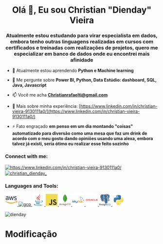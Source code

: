 <h1 align="center">Olá 👋, Eu sou Christian "Dienday" Vieira</h1>
<h3 align="center">Atualmente estou estudando para virar especialista em dados, embora tenho outras linguagens realizadas em cursos com certificados e treinadas com realizações de projetos, quero me especializar em banco de dados onde eu encontrei mais afinidade</h3>

- 🌱 Atualmente estou aprendendo **Python e Machine learning**

- 💬 Me pergunte sobre **Power BI, Python, Data Estúdio: dashboard, SQL, Java, Javascript**

- 📫 Você me acha **Christianrafaelti@gmail.com**

- 📄 Mais sobre minha experiência: [https://www.linkedin.com/in/chrístian-vieira-9130111a0/](https://www.linkedin.com/in/chrístian-vieira-9130111a0/)

- ⚡ Fato engraçado **em penso em um dia montando "coisas" automatizado para diversão como uma mesa que faz um drink de acordo com o meu gosto dando opiniões usando uma alexa, embora talvez já existi, seria ótimo eu realizar esse feito sozinho**

<h3 align="left">Connect with me:</h3>
<p align="left">
<a href="https://linkedin.com/in/https://www.linkedin.com/in/chrístian-vieira-9130111a0/" target="blank"><img align="center" src="https://raw.githubusercontent.com/rahuldkjain/github-profile-readme-generator/master/src/images/icons/Social/linked-in-alt.svg" alt="https://www.linkedin.com/in/chrístian-vieira-9130111a0/" height="30" width="40" /></a>
<a href="https://instagram.com/christian_dienday_" target="blank"><img align="center" src="https://raw.githubusercontent.com/rahuldkjain/github-profile-readme-generator/master/src/images/icons/Social/instagram.svg" alt="christian_dienday_" height="30" width="40" /></a>
</p>

<h3 align="left">Languages and Tools:</h3>
<p align="left"> <a href="https://aws.amazon.com" target="_blank" rel="noreferrer"> <img src="https://raw.githubusercontent.com/devicons/devicon/master/icons/amazonwebservices/amazonwebservices-original-wordmark.svg" alt="aws" width="40" height="40"/> </a> <a href="https://cloud.google.com" target="_blank" rel="noreferrer"> <img src="https://www.vectorlogo.zone/logos/google_cloud/google_cloud-icon.svg" alt="gcp" width="40" height="40"/> </a> <a href="https://www.java.com" target="_blank" rel="noreferrer"> <img src="https://raw.githubusercontent.com/devicons/devicon/master/icons/java/java-original.svg" alt="java" width="40" height="40"/> </a> <a href="https://developer.mozilla.org/en-US/docs/Web/JavaScript" target="_blank" rel="noreferrer"> <img src="https://raw.githubusercontent.com/devicons/devicon/master/icons/javascript/javascript-original.svg" alt="javascript" width="40" height="40"/> </a> <a href="https://www.mongodb.com/" target="_blank" rel="noreferrer"> <img src="https://raw.githubusercontent.com/devicons/devicon/master/icons/mongodb/mongodb-original-wordmark.svg" alt="mongodb" width="40" height="40"/> </a> <a href="https://www.mysql.com/" target="_blank" rel="noreferrer"> <img src="https://raw.githubusercontent.com/devicons/devicon/master/icons/mysql/mysql-original-wordmark.svg" alt="mysql" width="40" height="40"/> </a> <a href="https://www.oracle.com/" target="_blank" rel="noreferrer"> <img src="https://raw.githubusercontent.com/devicons/devicon/master/icons/oracle/oracle-original.svg" alt="oracle" width="40" height="40"/> </a> <a href="https://www.postgresql.org" target="_blank" rel="noreferrer"> <img src="https://raw.githubusercontent.com/devicons/devicon/master/icons/postgresql/postgresql-original-wordmark.svg" alt="postgresql" width="40" height="40"/> </a> <a href="https://www.python.org" target="_blank" rel="noreferrer"> <img src="https://raw.githubusercontent.com/devicons/devicon/master/icons/python/python-original.svg" alt="python" width="40" height="40"/> </a> </p>

<p><img align="center" src="https://github-readme-stats.vercel.app/api/top-langs?username=dienday&show_icons=true&locale=en&layout=compact" alt="dienday" /></p>

# Modificação

<!---
- 👋 Hi, I’m @Dienday
- 👀 I’m interested in ...
- 🌱 I’m currently learning ...
- 💞️ I’m looking to collaborate on ...
- 📫 How to reach me ...

<!---
Dienday/Dienday is a ✨ special ✨ repository because its `README.md` (this file) appears on your GitHub profile.
You can click the Preview link to take a look at your changes.
--->
